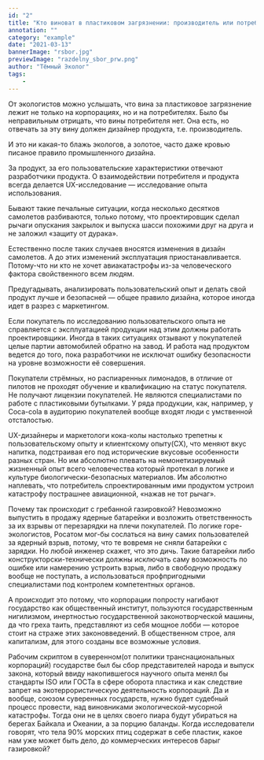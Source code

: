 ```yaml
---
id: "2"
title: "Кто виноват в пластиковом загрязнении: производитель или потребитель?"
annotation: ""
category: "example"
date: "2021-03-13"
bannerImage: "rsbor.jpg"
previewImage: "razdelny_sbor_prw.png"
author: "Тёмный Эколог"
tags:
    - 
---
```



От экологистов можно услышать, что вина за пластиковое загрязнение лежит не только на корпорациях, но и на потребителях. Было бы неправильным отрицать, что вины потребителя нет. Она есть, но отвечать за эту вину должен дизайнер продукта, т.е. производитель.

И это ни какая-то блажь экологов, а золотое, часто даже кровью писаное правило промышленного дизайна.

За продукт, за его пользовательские характеристики отвечают разработчики продукта. О взаимодействии потребителя и продукта всегда делается UX-исследование — исследование опыта использования.

Бывают такие печальные ситуации, когда несколько десятков самолетов разбиваются, только потому, что проектировщик сделал рычаги опускания закрылок и выпуска шасси похожими друг на друга и не заложил «защиту от дурака».

Естественно после таких случаев вносятся изменения в дизайн самолетов. А до этих изменений эксплуатация приостанавливается. Потому-что ни кто не хочет авиакатастрофы из-за человеческого фактора свойственного всем людям.

Предугадывать, анализировать пользовательский опыт и делать свой продукт лучше и безопасней — общее правило дизайна, которое иногда идет в разрез с маркетингом.

Если покупатель по исследованию пользовательского опыта не справляется с эксплуатацией продукции над этим должны работать проектировщики. Иногда в таких ситуациях отзывают у покупателей целые партии автомобилей обратно на завод. И работа над продуктом ведется до того, пока разработчики не исключат ошибку безопасности на уровне возможности её совершения.

Покупатели стрёмных, но распиаренных лимонадов, в отличие от пилотов не проходят обучение и квалификацию на статус покупателя. Не получают лицензии покупателей. Не являются специалистами по работе с пластиковыми бутылками. У ряда продукции, как, например, у Coca-cola в аудиторию покупателей вообще входят люди с умственной отсталостью.

UX-дизайнеры и маркетологи кока-колы настолько трепетны к пользовательскому опыту и клиентскому опыту(CX), что меняют вкус напитка, подстраивая его под исторические вкусовые особенности разных стран. Но им абсолютно плевать на немонетизируемый жизненный опыт всего человечества который протекал в логике и культуре биологически-безопасных материалов.
Им абсолютно наплевать, что потребитель спроектированным ими продуктом устроил катастрофу пострашнее авиационной, «нажав не тот рычаг».

Почему так происходит с гребанной газировкой? Невозможно выпустить в продажу ядерные батарейки и возложить ответственность за их взрывы от перезарядки на плечи покупателей. По логике горе-экологистов, Росатом мог-бы сослаться на вину самих пользователей за ядерный взрыв, потому, что те вовремя не сняли батарейки с зарядки. Но любой инженер скажет, что это дичь. Такие батарейки либо конструкторски-технически должны исключать саму возможность по ошибке или намерению устроить взрыв, либо в свободную продажу вообще не поступать, а использоваться профпригодными специалистами под контролем компетентных органов.

А происходит это потому, что корпорации попросту нагибают государство как общественный институт, пользуются государственным нигилизмом, инертностью государственной законотворческой машины, да что греха таить, представляют из себя мощное лобби — которое стоит на страже этих законовведений. В общественном строе, аля капитализм, для этого созданы все возможные условия.

Рабочим скриптом в суверенном(от политики транснациональных корпораций) государстве был бы сбор представителей народа и выпуск закона, который ввиду накопившегося научного опыта менял бы стандарты ISO или ГОСТа в сфере оборота пластика и как следствие запрет на экотеррористическую деятельность корпораций. Да и вообще, союзом суверенных государств, нужно будет судебный процесс провести, над виновниками экологической-мусорной катастрофы. Тогда они не в целях своего пиара будут убираться на берегах Байкала и Океании, а за порцию баланды.
Когда исследователи говорят, что тела 90% морских птиц содержат в себе пластик, какое нам уже может быть дело, до коммерческих интересов барыг газировкой?
